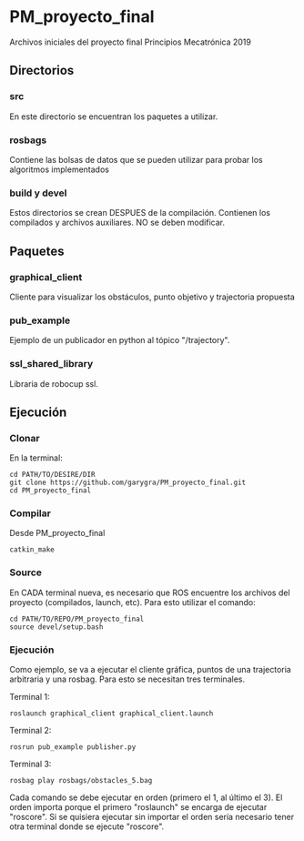 # PM_proyecto_final
Archivos iniciales del proyecto final Principios Mecatrónica 2019

## Directorios
### src
En este directorio se encuentran los paquetes a utilizar. 

### rosbags 
Contiene las bolsas de datos que se pueden utilizar para probar los algoritmos implementados

### build y devel
Estos directorios se crean DESPUES de la compilación. Contienen los compilados y archivos auxiliares. NO se deben modificar.

## Paquetes
### graphical_client
Cliente para visualizar los obstáculos, punto objetivo y trajectoria propuesta

### pub_example
Ejemplo de un publicador en python al tópico "/trajectory". 

### ssl_shared_library
Libraria de robocup ssl.

## Ejecución
### Clonar
En la terminal:
```
cd PATH/TO/DESIRE/DIR
git clone https://github.com/garygra/PM_proyecto_final.git
cd PM_proyecto_final
```

### Compilar
Desde PM_proyecto_final
```
catkin_make
```

### Source
En CADA terminal nueva, es necesario que ROS encuentre los archivos del proyecto (compilados, launch, etc). Para esto utilizar el comando:
```
cd PATH/TO/REPO/PM_proyecto_final
source devel/setup.bash
```


### Ejecución
Como ejemplo, se va a ejecutar el cliente gráfica, puntos de una trajectoria arbitraria y una rosbag. Para esto se necesitan tres terminales.

Terminal 1:
```
roslaunch graphical_client graphical_client.launch
```

Terminal 2:
```
rosrun pub_example publisher.py
```

Terminal 3:
```
rosbag play rosbags/obstacles_5.bag
```

Cada comando se debe ejecutar en orden (primero el 1, al último el 3). El orden importa porque el primero "roslaunch" se encarga de ejecutar "roscore". Si se quisiera ejecutar sin importar el orden sería necesario tener otra terminal donde se ejecute "roscore".


